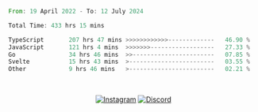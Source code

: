 <!--START_SECTION:waka-->

```rust
From: 19 April 2022 - To: 12 July 2024

Total Time: 433 hrs 15 mins

TypeScript       207 hrs 47 mins >>>>>>>>>>>>-------------   46.90 %
JavaScript       121 hrs 4 mins  >>>>>>>------------------   27.33 %
Go               34 hrs 46 mins  >>-----------------------   07.85 %
Svelte           15 hrs 43 mins  >------------------------   03.55 %
Other            9 hrs 46 mins   >------------------------   02.21 %
```

<!--END_SECTION:waka-->


<!-- &nbsp;<div align="center">
  [![Spotify](https://supakorn-spotify.vercel.app/api/spotify?background_color=0d1117&border_color=ffffff)](https://open.spotify.com/user/314ljfgc3h2e3vrqtbm3tq35t5zq?si=f93b8de147494e3a)  
</div>
-->

&nbsp;<div align="center">
  [![Instagram](https://img.shields.io/badge/Instagram-E4405F?style=for-the-badge&logo=instagram&logoColor=white)](https://www.instagram.com/supakornigm/)
  [![Discord](https://img.shields.io/badge/Discord-7289DA?style=for-the-badge&logo=discord&logoColor=white)](https://discord.com/users/977487166609457172)
</div>


